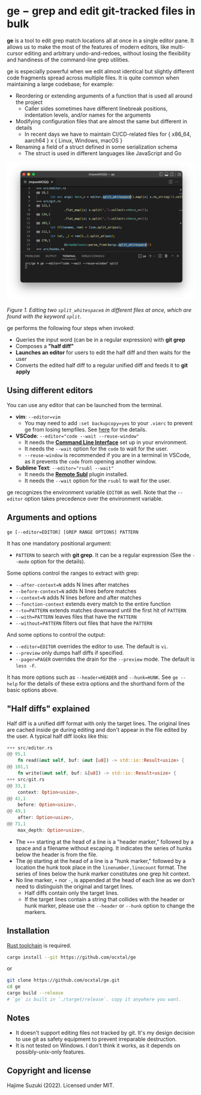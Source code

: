 
# ge − grep and edit git-tracked files in bulk

**ge** is a tool to edit grep match locations all at once in a single editor pane. It allows us to make the most of the features of modern editors, like multi-cursor editing and arbitrary undo-and-redoes, without losing the flexibility and handiness of the command-line grep utilities.

ge is especially powerful when we edit almost identical but slightly different code fragments spread across multiple files. It is quite common when maintaining a large codebase; for example:

* Reordering or extending arguments of a function that is used all around the project
  * Caller sides sometimes have different linebreak positions, indentation levels, and/or names for the arguments
* Modifying configuration files that are almost the same but different in details
  * In recent days we have to maintain CI/CD-related files for { x86_64, aarch64 } x { Linux, Windows, macOS }
* Renaming a field of a struct defined in some serialization schema
  * The struct is used in different languages like JavaScript and Go

![example](./figs/example.png)

*Figure 1. Editing two `split_whitespace`s in different files at once, which are found with the keyword `split`.*

ge performs the following four steps when invoked:

* Queries the input word (can be in a regular expression) with **git grep**
* Composes a **"half diff"**
* **Launches an editor** for users to edit the half diff and then waits for the user
* Converts the edited half diff to a regular unified diff and feeds it to **git apply**

## Using different editors

You can use any editor that can be launched from the terminal.

* **vim**: `--editor=vim`
  * You may need to add `:set backupcopy=yes` to your `.vimrc` to prevent ge from losing tempfiles. See [here](http://vimdoc.sourceforge.net/htmldoc/options.html#'backupcopy') for the details.
* **VSCode**: `--editor="code --wait --reuse-window"`
  * It needs the **[Command Line Interface](https://code.visualstudio.com/docs/editor/command-line)** set up in your environment.
  * It needs the `--wait` option for the `code` to wait for the user.
  * `--reuse-window` is recommended if you are in a terminal in VSCode, as it prevents the `code` from opening another window.
* **Sublime Text**: `--editor="rsubl --wait"`
  * It needs the **[Remote Subl](https://github.com/randy3k/RemoteSubl)** plugin installed.
  * It needs the `--wait` option for the `rsubl` to wait for the user.

ge recognizes the environment variable `EDITOR` as well. Note that the `--editor` option takes precedence over the environment variable.

## Arguments and options

```
ge [--editor=EDITOR] [GREP RANGE OPTIONS] PATTERN
```

It has one mandatory positional argument:

* `PATTERN` to search with **git grep**. It can be a regular expression (See the `--mode` option for the details).

Some options control the ranges to extract with grep:

* `--after-context=N` adds N lines after matches
* `--before-context=N` adds N lines before matches
* `--context=N` adds N lines before and after matches
* `--function-context` extends every match to the entire function
* `--to=PATTERN` extends matches downward until the first hit of `PATTERN`
* `--with=PATTERN` leaves files that have the `PATTERN`
* `--without=PATTERN` filters out files that have the `PATTERN`

And some options to control the output:

* `--editor=EDITOR` overrides the editor to use. The default is `vi`.
* `--preview` only dumps half diffs if specified.
* `--pager=PAGER` overrides the drain for the `--preview` mode. The default is `less -F`.

It has more options such as `--header=HEADER` and `--hunk=HUNK`. See `ge --help` for the details of these extra options and the shorthand form of the basic options above.

## "Half diffs" explained

Half diff is a unified diff format with only the target lines. The original lines are cached inside ge during editing and don't appear in the file edited by the user. A typical half diff looks like this:

```rust
+++ src/editor.rs
@@ 95,1
    fn read(&mut self, buf: &mut [u8]) -> std::io::Result<usize> {
@@ 101,1
    fn write(&mut self, buf: &[u8]) -> std::io::Result<usize> {
+++ src/git.rs
@@ 33,1
    context: Option<usize>,
@@ 41,1
    before: Option<usize>,
@@ 49,1
    after: Option<usize>,
@@ 71,1
    max_depth: Option<usize>,
```

* The `+++` starting at the head of a line is a "header marker," followed by a space and a filename without escaping. It indicates the series of hunks below the header is from the file.
* The `@@` starting at the head of a line is a "hunk marker," followed by a location the hunk took place in the `linenumber,linecount` format. The series of lines below the hunk marker constitutes one grep hit context.
* No line marker, `+` nor `-`, is appended at the head of each line as we don't need to distinguish the original and target lines.
  * Half diffs contain only the target lines.
  * If the target lines contain a string that collides with the header or hunk marker, please use the `--header` or `--hunk` option to change the markers.

## Installation

[Rust toolchain](https://rustup.rs/) is required.

```bash
cargo install --git https://github.com/ocxtal/ge
```

or

```bash
git clone https://github.com/ocxtal/ge.git
cd ge
cargo build --release
# `ge` is built in `./target/release`. copy it anywhere you want.
```

## Notes

* It doesn't support editing files not tracked by git. It's my design decision to use git as safety equipment to prevent irreparable destruction.
* It is not tested on Windows. I don't think it works, as it depends on possibly-unix-only features.

## Copyright and license

Hajime Suzuki (2022). Licensed under MIT.
